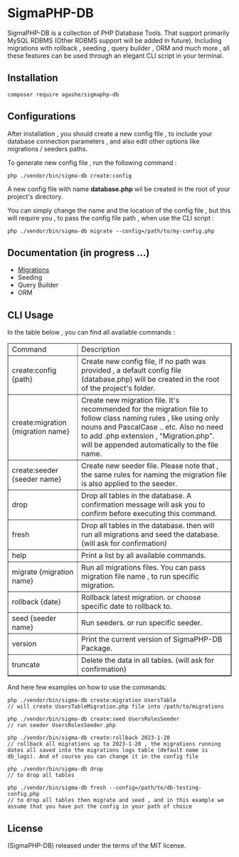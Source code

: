 # SigmaPHP-DB
SigmaPHP-DB is a collection of PHP Database Tools. That support primarily MySQL RDBMS (Other RDBMS support will be added in future). Including migrations with rollback , seeding ,
query builder , ORM and much more , all these features can be used through an elegant CLI script in your terminal.

## Installation

``` 
composer require agashe/sigmaphp-db
```

## Configurations

After installation , you should create a new config file , to include your database connection parameters , and also edit other options like migrations / seeders paths.

To generate new config file , run the following command :

```
php ./vendor/bin/sigma-db create:config
```
A new config file with name **database.php** wil be created in the root of your project's directory.

You can simply change the name and the location of the config file , but this will require you , to pass the config file path , when use the CLI script :

```
php ./vendor/bin/sigma-db migrate --config=/path/to/my-config.php
```

## Documentation (in progress ...)
- [Migrations](https://github.com/agashe/SigmaPHP-DB/blob/master/docs/Migrations.md)
- Seeding
- Query Builder
- ORM

## CLI Usage

In the table below , you can find all available commands :

<table border>
    <thead>
        <tr>
            <td>Command</td>
            <td>Description</td>
        </tr>
    </thead>
    <tbody>
        <tr>
            <td>create:config {path}</td>
            <td>
                Create new config file, if no path was provided , a
                default config file (database.php) will be created 
                in the root of the project's folder.
            </td>
        </tr>
        <tr>
            <td>create:migration {migration name}</td>
            <td>
                Create new migration file. It's recommended for the migration file
                to follow class naming rules , like using only nouns and PascalCase .. etc. Also no need to add .php extension , "Migration.php".
                will be appended automatically to the file name.
            </td>
        </tr>
        <tr>
            <td>create:seeder {seeder name}</td>
            <td>
                Create new seeder file. Please note that , the same rules for naming the migration file is also applied to the seeder.
            </td>
        </tr>
        <tr>
            <td>drop</td>
            <td>
                Drop all tables in the database. A confirmation message will ask you to confirm before executing this command.
            </td>
        </tr>
        <tr>
            <td>fresh</td>
            <td>
                Drop all tables in the database. then will run
                all migrations and seed the database. (will ask for confirmation)
            </td>
        </tr>
        <tr>
            <td>help</td>
            <td>
                Print a list by all available commands.
            </td>
        </tr>
        <tr>
            <td>migrate {migration name}</td>
            <td>
                Run all migrations files. You can pass migration file name , to run specific migration.
            </td>
        </tr>
        <tr>
            <td>rollback {date}</td>
            <td>
                Rollback latest migration. or choose specific date
                to rollback to.
            </td>
        </tr>
        <tr>
            <td>seed {seeder name}</td>
            <td>
                Run seeders. or run specific seeder.
            </td>
        </tr>
        <tr>
            <td>version</td>
            <td>
                Print the current version of SigmaPHP-DB Package.
            </td>
        </tr>
        <tr>
            <td>truncate</td>
            <td>
                Delete the data in all tables. (will ask for confirmation)
            </td>
        </tr>
    </tbody>
</table>

And here few examples on how to use the commands:


```
php ./vendor/bin/sigma-db create:migration UsersTable
// will create UsersTableMigration.php file into /path/to/migrations

php ./vendor/bin/sigma-db create:seed UsersRolesSeeder
// run seeder UsersRolesSeeder.php

php ./vendor/bin/sigma-db create:rollback 2023-1-20
// rollback all migrations up to 2023-1-20 , the migrations running dates all saved into the migrations logs table (default name is db_logs). And of course you can change it in the config file

php ./vendor/bin/sigma-db drop
// to drop all tables

php ./vendor/bin/sigma-db fresh --config=/path/to/db-testing-config.php
// to drop all tables then migrate and seed , and in this example we assume that you have put the config in your path of choice
```


## License
(SigmaPHP-DB) released under the terms of the MIT license.
